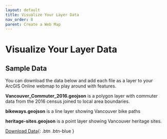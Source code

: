 ```yaml
---
layout: default
title: Visualize Your Layer Data
nav_order: 8
parent: Create a Web Map
---
```


# Visualize Your Layer Data

## Sample Data

You can download the data below and add each file as a layer to your ArcGIS Online webmap to play around with features.

**Vancouver_Commuter_2016.geojson** is a polygon layer with commuter data from the 2016 census joined to local area boundaries.

**bikeways.geojson** is a line layer showing Vancouver bike paths

**heritage-sites.geojson** is a point layer showing Vancouver heritage sites.

[Download Data](./StorymapsWorkshopData.zip){: .btn .btn-blue }
